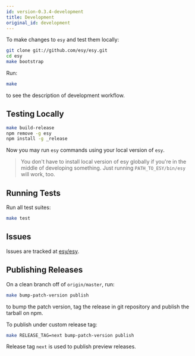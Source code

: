 ```yaml
---
id: version-0.3.4-development
title: Development
original_id: development
---
```


To make changes to `esy` and test them locally:

```bash
git clone git://github.com/esy/esy.git
cd esy
make bootstrap
```

Run:

```bash
make
```

to see the description of development workflow.

## Testing Locally

```bash
make build-release
npm remove -g esy
npm install -g _release
```

Now you may run `esy` commands using your local version of `esy`.

> You don't have to install local version of esy globally if you're in the
> middle of developing something.  Just running `PATH_TO_ESY/bin/esy` will work,
> too.

## Running Tests

Run all test suites:

```bash
make test
```

## Issues

Issues are tracked at [esy/esy](https://github.com/esy/esy).

## Publishing Releases

On a clean branch off of `origin/master`, run:

```bash
make bump-patch-version publish
```

to bump the patch version, tag the release in git repository and publish the
tarball on npm.

To publish under custom release tag:

```bash
make RELEASE_TAG=next bump-patch-version publish
```

Release tag `next` is used to publish preview releases.
